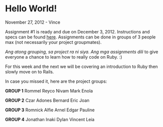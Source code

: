 Hello World!
============
November 27, 2012 - Vince

Assignment #1 is ready and due on December 3, 2012. Instructions and specs can be found [here](http://ruby.clickinglabs.com/assignments/1).
Assignments can be done in groups of 3 people max (not necessarily your project groupmates).

*Ang atong grouping, sa project ra ni siya. Ang mga assignments dili* to give everyone a chance to learn how to really code on Ruby. :)

For this week and the next we will be covering an introduction to Ruby then slowly move on to Rails.

In case you missed it, here are the project groups:

**GROUP 1**
Rommel
Reyco
Nivam
Mark
Enola

**GROUP 2**
Czar
Adones
Bernard
Eric
Joan

**GROUP 3**
Romnick
Alfie
Arnel
Edgar
Pauline

**GROUP 4**
Jonathan
Inaki
Dylan
Vincent
Leia
